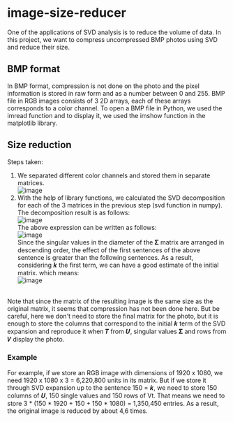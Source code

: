 # image-size-reducer
One of the applications of SVD analysis is to reduce the volume of data. In this project, we want to compress uncompressed BMP photos using SVD and reduce their size.
## BMP format
In BMP format, compression is not done on the photo and the pixel information is stored in raw form and as a number between 0 and 255. BMP file in RGB images consists of 3 2D arrays, each of these arrays corresponds to a color channel. To open a BMP file in Python, we used the imread function and to display it, we used the imshow function in the matplotlib library.
## Size reduction
Steps taken:
1. We separated different color channels and stored them in separate matrices. <br>
![image](https://user-images.githubusercontent.com/117355603/222471417-dfb8c646-7fad-4660-bc96-1be795f370ec.png)
2. With the help of library functions, we calculated the SVD decomposition for each of the 3 matrices in the previous step (svd function in numpy). The decomposition result is as follows: <br>
![image](https://user-images.githubusercontent.com/117355603/222471592-433c68a9-c492-49df-b57f-c25f1802de81.png) <br>
The above expression can be written as follows: <br>
![image](https://user-images.githubusercontent.com/117355603/222471810-e866eea6-5803-4d90-ac08-857068f24edb.png) <br>
Since the singular values in the diameter of the 𝚺 matrix are arranged in descending order, the effect of the first sentences of the above sentence is greater than the following sentences. As a result, considering 𝒌 the first term, we can have a good estimate of the initial matrix. which means: <br>
![image](https://user-images.githubusercontent.com/117355603/222472026-60000783-b734-4246-b785-d26658985c2d.png) <br>

<br>
Note that since the matrix of the resulting image is the same size as the original matrix, it seems that compression has not been done here. But be careful, here we don't need to store the final matrix for the photo, but it is enough to store the columns that correspond to the initial 𝒌 term of the SVD expansion and reproduce it when 𝑻 from 𝑼, singular values 𝚺 and rows from 𝑽 display the photo.

### Example
For example, if we store an RGB image with dimensions of 1920 x 1080, we need 1920 x 1080 x 3 = 6,220,800 units in its matrix. But if we store it through SVD expansion up to the sentence 150 = 𝒌, we need to store 150 columns of 𝑼, 150 single values and 150 rows of Vt. That means we need to store 3 * (150 * 1920 + 150 + 150 * 1080) = 1,350,450 entries. As a result, the original image is reduced by about 4,6 times.











